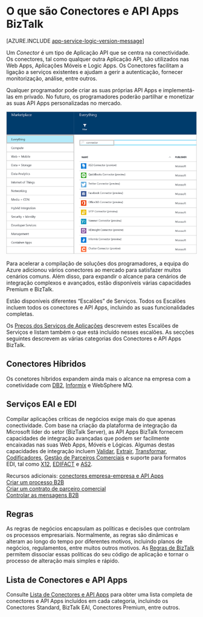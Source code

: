 <properties 
    pageTitle="O que são Conectores e API Apps BizTalk" 
    description="Saiba mais sobre API Apps, Conectores e API Apps BizTalk" 
    services="logic-apps" 
    documentationCenter="" 
    authors="MandiOhlinger" 
    manager="erikre" 
    editor=""/>

<tags 
    ms.service="logic-apps" 
    ms.workload="integration" 
    ms.tgt_pltfrm="na" 
    ms.devlang="na" 
    ms.topic="get-started-article" 
    ms.date="09/01/2016" 
    ms.author="mandia"/>


# O que são Conectores e API Apps BizTalk

[AZURE.INCLUDE [app-service-logic-version-message](../../includes/app-service-logic-version-message.md)]


Um *Conector* é um tipo de Aplicação API que se centra na conectividade. Os conectores, tal como qualquer outra Aplicação API, são utilizados nas Web Apps, Aplicações Móveis e Logic Apps. Os Conectores facilitam a ligação a serviços existentes e ajudam a gerir a autenticação, fornecer monitorização, análise, entre outros.

Qualquer programador pode criar as suas próprias API Apps e implementá-las em privado. No futuro, os programadores poderão partilhar e monetizar as suas API Apps personalizadas no mercado. 

![Mercado das API Apps](./media/app-service-logic-what-are-biztalk-api-apps/Marketplace.png)

Para acelerar a compilação de soluções dos programadores, a equipa do Azure adicionou vários conectores ao mercado para satisfazer muitos cenários comuns. Além disso, para expandir o alcance para cenários de integração complexos e avançados, estão disponíveis várias capacidades Premium e BizTalk.

Estão disponíveis diferentes “Escalões” de Serviços. Todos os Escalões incluem todos os conectores e API Apps, incluindo as suas funcionalidades completas.  

Os [Preços dos Serviços de Aplicações](https://azure.microsoft.com/pricing/details/app-service/) descrevem estes Escalões de Serviços e listam também o que está incluído nesses escalões. As secções seguintes descrevem as várias categorias dos Conectores e API Apps BizTalk.


## Conectores Híbridos 
Os conetores híbridos expandem ainda mais o alcance na empresa com a conetividade com [DB2](app-service-logic-connector-db2.md), [Informix](app-service-logic-connector-informix.md) e WebSphere MQ. 

## Serviços EAI e EDI
Compilar aplicações críticas de negócios exige mais do que apenas conectividade. Com base na criação da plataforma de integração da Microsoft líder do setor (BizTalk Server), as API Apps BizTalk fornecem capacidades de integração avançadas que podem ser facilmente encaixadas nas suas Web Apps, Móveis e Lógicas. Algumas destas capacidades de integração incluem [Validar](app-service-logic-xml-validator.md), [Extrair](app-service-logic-xpath-extract.md), [Transformar](app-service-logic-transform-xml-documents.md), [Codificadores](app-service-logic-connector-jsonencoder.md), [Gestão de Parceiros Comerciais](app-service-logic-connector-tpm.md) e suporte para formatos EDI, tal como [X12](app-service-logic-connector-x12.md), [EDIFACT](app-service-logic-connector-edifact.md) e [AS2](app-service-logic-connector-as2.md).

Recursos adicionais: [conectores empresa-empresa e API Apps](app-service-logic-b2b-connectors.md)  
[Criar um processo B2B](app-service-logic-create-a-b2b-process.md)  
[Criar um contrato de parceiro comercial](app-service-logic-create-a-trading-partner-agreement.md)  
[Controlar as mensagens B2B](app-service-logic-track-b2b-messages.md)  


## Regras
As regras de negócios encapsulam as políticas e decisões que controlam os processos empresariais. Normalmente, as regras são dinâmicas e alteram ao longo do tempo por diferentes motivos, incluindo planos de negócios, regulamentos, entre muitos outros motivos. As [Regras de BizTalk](app-service-logic-use-biztalk-rules.md) permitem dissociar essas políticas do seu código de aplicação e tornar o processo de alteração mais simples e rápido.

## Lista de Conectores e API Apps
Consulte [Lista de Conectores e API Apps](app-service-logic-connectors-list.md) para obter uma lista completa de conectores e API Apps incluídos em cada categoria, incluindo os Conectores Standard, BizTalk EAI, Conectores Premium, entre outros.
 



<!--HONumber=Sep16_HO3-->



